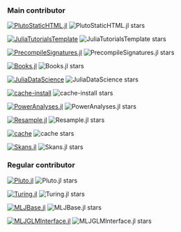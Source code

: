 ### Main contributor

[![PlutoStaticHTML.jl](https://img.shields.io/badge/PlutoStaticHTML.jl-Julia-blueviolet.svg)](https://github.com/rikhuijzer/PlutoStaticHTML.jl)
    ![PlutoStaticHTML.jl stars](https://shields.io/github/stars/rikhuijzer/PlutoStaticHTML.jl)

[![JuliaTutorialsTemplate](https://img.shields.io/badge/JuliaTutorialsTemplate-Julia-blueviolet.svg)](https://github.com/rikhuijzer/JuliaTutorialsTemplate)
    ![JuliaTutorialsTemplate stars](https://shields.io/github/stars/rikhuijzer/JuliaTutorialsTemplate)

[![PrecompileSignatures.jl](https://img.shields.io/badge/PrecompileSignatures.jl-Julia-blueviolet.svg)](https://github.com/rikhuijzer/PrecompileSignatures.jl)
    ![PrecompileSignatures.jl stars](https://shields.io/github/stars/rikhuijzer/PrecompileSignatures.jl)

[![Books.jl](https://img.shields.io/badge/Books.jl-Julia-blueviolet.svg)](https://github.com/JuliaBooks/Books.jl)
    ![Books.jl stars](https://shields.io/github/stars/JuliaBooks/Books.jl)

[![JuliaDataScience](https://img.shields.io/badge/JuliaDataScience-Julia-blueviolet.svg)](https://github.com/JuliaDataScience/JuliaDataScience)
    ![JuliaDataScience stars](https://shields.io/github/stars/JuliaDataScience/JuliaDataScience)

[![cache-install](https://img.shields.io/badge/cache_install-Nix-blue.svg)](https://github.com/rikhuijzer/cache-install)
    ![cache-install stars](https://shields.io/github/stars/rikhuijzer/cache-install)

[![PowerAnalyses.jl](https://img.shields.io/badge/PowerAnalyses.jl-Julia-blueviolet.svg)](https://github.com/rikhuijzer/PowerAnalyses.jl)
    ![PowerAnalyses.jl stars](https://shields.io/github/stars/rikhuijzer/PowerAnalyses.jl)

[![Resample.jl](https://img.shields.io/badge/Resample.jl-Julia-blueviolet.svg)](https://github.com/rikhuijzer/Resample.jl)
    ![Resample.jl stars](https://shields.io/github/stars/rikhuijzer/Resample.jl)

[![cache](https://img.shields.io/badge/cache-Julia-blueviolet.svg)](https://github.com/julia-actions/cache)
    ![cache stars](https://shields.io/github/stars/julia-actions/cache)

[![Skans.jl](https://img.shields.io/badge/Skans.jl-Julia-blueviolet.svg)](https://github.com/rikhuijzer/Skans.jl)
    ![Skans.jl stars](https://shields.io/github/stars/rikhuijzer/Skans.jl)


### Regular contributor

[![Pluto.jl](https://img.shields.io/badge/Pluto.jl-Julia-blueviolet.svg)](https://github.com/fonsp/Pluto.jl)
    ![Pluto.jl stars](https://shields.io/github/stars/fonsp/Pluto.jl)

[![Turing.jl](https://img.shields.io/badge/Turing.jl-Julia-blueviolet.svg)](https://github.com/TuringLang/Turing.jl)
    ![Turing.jl stars](https://shields.io/github/stars/TuringLang/Turing.jl)

[![MLJBase.jl](https://img.shields.io/badge/MLJBase.jl-Julia-blueviolet.svg)](https://github.com/JuliaAI/MLJBase.jl)
    ![MLJBase.jl stars](https://shields.io/github/stars/JuliaAI/MLJBase.jl)

[![MLJGLMInterface.jl](https://img.shields.io/badge/MLJGLMInterface.jl-Julia-blueviolet.svg)](https://github.com/JuliaAI/MLJGLMInterface.jl)
    ![MLJGLMInterface.jl stars](https://shields.io/github/stars/JuliaAI/MLJGLMInterface.jl)


